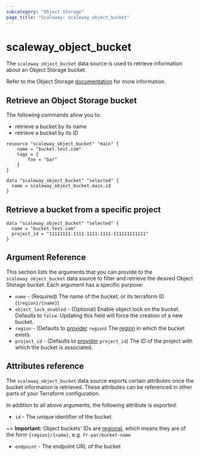 ```yaml
---
subcategory: "Object Storage"
page_title: "Scaleway: scaleway_object_bucket"
---
```


# scaleway_object_bucket

The `scaleway_object_bucket` data source is used to retrieve information about an Object Storage bucket.

Refer to the Object Storage [documentation](https://www.scaleway.com/en/docs/storage/object/how-to/create-a-bucket/) for more information.

## Retrieve an Object Storage bucket

The following commands allow you to:

- retrieve a bucket by its name
- retrieve a bucket by its ID

```hcl
resource "scaleway_object_bucket" "main" {
    name = "bucket.test.com"
    tags = {
        foo = "bar"
    }
}

data "scaleway_object_bucket" "selected" {
  name = scaleway_object_bucket.main.id
}
```

## Retrieve a bucket from a specific project

```hcl
data "scaleway_object_bucket" "selected" {
  name = "bucket.test.com"
  project_id = "11111111-1111-1111-1111-111111111111"
}
```

## Argument Reference

This section lists the arguments that you can provide to the `scaleway_object_bucket` data source to filter and retrieve the desired Object Storage bucket. Each argument has a specific purpose:

- `name` - (Required) The name of the bucket, or its terraform ID (`{region}/{name}`)
- `object_lock_enabled` - (Optional) Enable object lock on the bucket. Defaults to `false`. Updating this field will force the creation of a new bucket.
- `region` - (Defaults to [provider](../index.md#region) `region`) The [region](../guides/regions_and_zones.md#zones) in which the bucket exists.
- `project_id` - (Defaults to [provider](../index.md#project_id) `project_id`) The ID of the project with which the bucket is associated.


## Attributes reference

The `scaleway_object_bucket` data source exports certain attributes once the bucket information is retrieved. These attributes can be referenced in other parts of your Terraform configuration.

In addition to all above arguments, the following attribute is exported:

* `id` - The unique identifier of the bucket.

~> **Important:** Object buckets' IDs are [regional](../guides/regions_and_zones.md#resource-ids), which means they are of the form `{region}/{name}`, e.g. `fr-par/bucket-name`

* `endpoint` - The endpoint URL of the bucket
